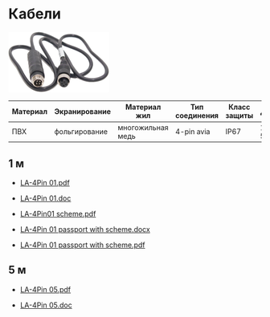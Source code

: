# Кабели

![LA-4Pin 01](../../img/cable-cutout.png)

**Материал** | **Экранирование** | **Материал жил** | **Тип соединения** | **Класс защиты** | **Длина** 
 --- | --- | --- | --- | --- | --- 
 ПВХ | фольгирование | многожильная медь | 4-pin avia | IP67 | 1 или 5 м

 ## 1 м

* [LA-4Pin 01.pdf](https://drive.google.com/file/d/1rhesgDe0C8iJX_SMhFtC2Rzaj5MJnNBT/view?usp=drive_link) 

* [LA-4Pin 01.doc](https://docs.google.com/document/d/1ZM64jFdKDgQ46TaoBuikOBX-TkMYLYXv/edit?usp=drive_link&ouid=108748645944006776128&rtpof=true&sd=true)

* [LA-4Pin01 scheme.pdf](https://drive.google.com/file/d/1P5hFSonhE4_KuNY4n1z3Xd1yu40p3uFQ/view?usp=drive_link)

* [LA-4Pin 01 passport with scheme.docx](https://docs.google.com/document/d/1g7T4YhN9tBMHD8BHjEGQh-COSCKO4Ft5/edit?usp=drive_link&ouid=108748645944006776128&rtpof=true&sd=true)

* [LA-4Pin 01 passport with scheme.pdf](https://drive.google.com/file/d/1bu43TkSX29ewpNzSHIocQF_fb-zGCcct/view?usp=drive_link)

## 5 м


* [LA-4Pin 05.pdf](https://drive.google.com/file/d/1w4a1RIg2Rn4x4GBdAKBAmNp1CqpIufvo/view?usp=drive_link) 

* [LA-4Pin 05.doc](https://docs.google.com/document/d/1xgV8qW7IY_v_2H3gt4-tarK6jksIg_Z4/edit?usp=drive_link&ouid=108748645944006776128&rtpof=true&sd=true) 